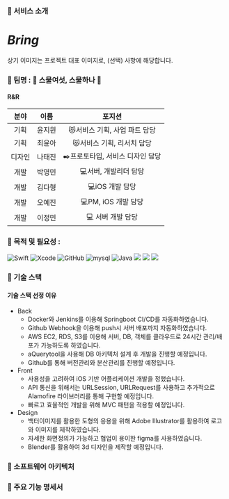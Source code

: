 ### 📑 서비스 소개

### 

# _Bring_

상기 이미지는 프로젝트 대표 이미지로, (선택) 사항에 해당합니다.
### 📑 팀명 : 🌼 스물여섯, 스물하나 🌼
#### R&R
|분야|이름|포지션|
|:------:|:---:|:---------:|
|기획|윤지원|😻서비스 기획, 사업 파트 담당|
|기획|최윤아|😻서비스 기획, 리서치 담당|
|디자인|나태진|✒️프로토타입, 서비스 디자인 담당|
|개발|박영민|💻서버, 개발리더 담당|
|개발|김다형|💻iOS 개발 담당|
|개발|오예진|💻PM, iOS 개발 담당|
|개발|이정민|💻 서버 개발 담당|


### 📑 목적 및 필요성 :
![Swift](https://img.shields.io/badge/Swift-F05138?style=flat-square&logo=Swift&logoColor=white)
![Xcode](https://img.shields.io/badge/Xcode-147EFB.svg?style=flat-square&logo=Xcode&logoColor=white)
![GitHub](https://img.shields.io/badge/github-%23121011.svg?style=flat-square&logo=github&logoColor=white)
![mysql](https://img.shields.io/badge/Mysql-4479A1?style=flat-square&logo=mysql&logoColor=white)
![Java](https://img.shields.io/badge/Java-3776AB?style=flat-square&logo=mysql&logoColor=white)
<img src="https://img.shields.io/badge/Notion-000000?style=flat-square&logo=Notion&logoColor=white"/></a>
<img src="https://img.shields.io/badge/AWS EC2-232F3E?style=flat-square&logo=amazon%20aws&logoColor=white"/> <img src="https://img.shields.io/badge/Jenkins-D24939?style=flat-square&logo=Jenkins&logoColor=white"/></a>

### 📑 기술 스택

#### 기술 스택 선정 이유
- Back
    - Docker와 Jenkins를 이용해 Springboot CI/CD를 자동화하였습니다.
    - Github Webhook을 이용해 push시 서버 배포까지 자동화하였습니다.
    - AWS EC2, RDS, S3를 이용해 서버, DB, 객체를 클라우드로 24시간 관리/배포가 가능하도록 하였습니다.
    - aQuerytool을 사용해 DB 아키텍처 설계 후 개발을 진행할 예정입니다.
    - Github를 통해 버전관리와 분산관리를 진행할 예정입니다.
- Front
    - 사용성을 고려하여 iOS 기반 어플리케이션 개발을 정했습니다.
    - API 통신을 위해서는 URLSession, URLRequest를 사용하고 추가적으로 Alamofire 라이브러리를 통해 구현할 예정입니다.
    - 빠르고 효율적인 개발을 위해 MVC 패턴을 적용할 예정입니다.
- Design
    - 백터이미지를 활용한 도형의 응용을 위해 Adobe Illustrator를 활용하여 로고와 이미지를 제작하였습니다.
    - 자세한 화면정의가 가능하고 협업이 용이한 figma를 사용하였습니다.
    - Blender를 활용하여 3d 디자인을 제작할 예정입니다.
### 📑 소프트웨어 아키텍처

### 📑 주요 기능 명세서

